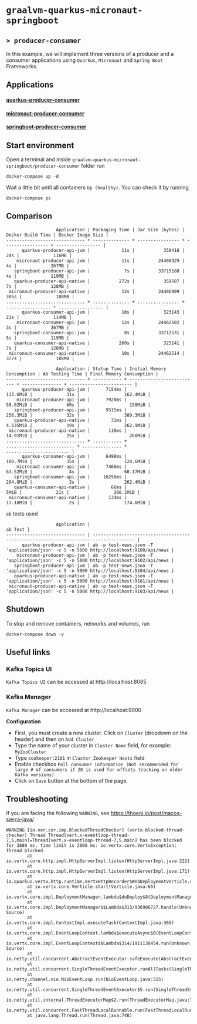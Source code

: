 # `graalvm-quarkus-micronaut-springboot`
## `> producer-consumer`

In this example, we will implement three versions of a producer and a consumer applications using `Quarkus`, `Micronaut`
and `Spring Boot` Frameworks.

## Applications

#### [quarkus-producer-consumer](https://github.com/ivangfr/graalvm-quarkus-micronaut-springboot/tree/master/producer-consumer/quarkus-producer-consumer#graalvm-quarkus-micronaut-springboot)

#### [micronaut-producer-consumer](https://github.com/ivangfr/graalvm-quarkus-micronaut-springboot/tree/master/producer-consumer/micronaut-producer-consumer#graalvm-quarkus-micronaut-springboot)

#### [springboot-producer-consumer](https://github.com/ivangfr/graalvm-quarkus-micronaut-springboot/tree/master/producer-consumer/springboot-producer-consumer#graalvm-quarkus-micronaut-springboot)

## Start environment

Open a terminal and inside `graalvm-quarkus-micronaut-springboot/producer-consumer` folder run
```
docker-compose up -d
```

Wait a little bit until all containers `Up (healthy)`. You can check it by running
```
docker-compose ps
```

## Comparison

```
                   Application | Packaging Time | Jar Size (bytes) | Docker Build Time | Docker Image Size |
------------------------------ + -------------- + ---------------- + ----------------- + ----------------- |
      quarkus-producer-api-jvm |            11s |           359418 |               24s |             116MB |
    micronaut-producer-api-jvm |            11s |         24486929 |                4s |             267MB |
   springboot-producer-api-jvm |             7s |         33715188 |                4s |             119MB |
   quarkus-producer-api-native |           272s |           359507 |                7s |             128MB |
 micronaut-producer-api-native |            12s |         24486909 |              385s |             108MB |
.............................. + .............. + ................ + ................. + ................. |
      quarkus-consumer-api-jvm |            10s |           323143 |               21s |             114MB |
    micronaut-consumer-api-jvm |            12s |         24462502 |                3s |             267MB |
   springboot-consumer-api-jvm |             8s |         33712531 |                5s |             119MB |
   quarkus-consumer-api-native |           260s |           323141 |                7s |             126MB |
 micronaut-consumer-api-native |            10s |         24462514 |              377s |             108MB |
```

```
                   Application | Statup Time | Initial Memory Consumption | Ab Testing Time | Final Memory Consumption |
------------------------------ + ----------- + -------------------------- + --------------- + ------------------------ |
      quarkus-producer-api-jvm |      7154ms |                   132.6MiB |             31s |                 162.4MiB |
    micronaut-producer-api-jvm |      7920ms |                   58.02MiB |             60s |                   158MiB |
   springboot-producer-api-jvm |      9515ms |                   256.3MiB |             32s |                 389.3MiB |
   quarkus-producer-api-native |        31ms |                   4.535MiB |             19s |                 262.9MiB |
 micronaut-producer-api-native |       118ms |                   14.91MiB |             25s |                   268MiB |
.............................. + ........... + .......................... + ............... + ........................ |
      quarkus-consumer-api-jvm |      6498ms |                   100.7MiB |             35s |                 124.6MiB |
    micronaut-consumer-api-jvm |      7468ms |                   63.52MiB |              4s |                 68.17MiB |
   springboot-consumer-api-jvm |     10256ms |                   264.8MiB |              3s |                 262.4MiB |
   quarkus-consumer-api-native |        66ms |                       5MiB |             21s |                 260.1MiB |
 micronaut-consumer-api-native |       134ms |                   17.18MiB |              2s |                 174.6MiB |
```

`ab` tests used
```
                   Application |                                                                                ab Test |
------------------------------ | -------------------------------------------------------------------------------------- |
      quarkus-producer-api-jvm | ab -p test-news.json -T 'application/json' -c 5 -n 5000 http://localhost:9100/api/news |
    micronaut-producer-api-jvm | ab -p test-news.json -T 'application/json' -c 5 -n 5000 http://localhost:9102/api/news |
   springboot-producer-api-jvm | ab -p test-news.json -T 'application/json' -c 5 -n 5000 http://localhost:9104/api/news |
   quarkus-producer-api-native | ab -p test-news.json -T 'application/json' -c 5 -n 5000 http://localhost:9101/api/news |
 micronaut-producer-api-native | ab -p test-news.json -T 'application/json' -c 5 -n 5000 http://localhost:9103/api/news |
```

## Shutdown

To stop and remove containers, networks and volumes, run
```
docker-compose down -v
```

## Useful links

### Kafka Topics UI
     
`Kafka Topics UI` can be accessed at http://localhost:8085

### Kafka Manager
     
`Kafka Manager` can be accessed at http://localhost:9000

**Configuration**

- First, you must create a new cluster. Click on `Cluster` (dropdown on the header) and then on `Add Cluster`
- Type the name of your cluster in `Cluster Name` field, for example: `MyZooCluster`
- Type `zookeeper:2181` in `Cluster Zookeeper Hosts` field
- Enable checkbox `Poll consumer information (Not recommended for large # of consumers if ZK is used for offsets tracking on older Kafka versions)`
- Click on `Save` button at the bottom of the page.

## Troubleshooting

If you are facing the following `WARNING`, see https://thoeni.io/post/macos-sierra-java/
```
WARNING [io.ver.cor.imp.BlockedThreadChecker] (vertx-blocked-thread-checker) Thread Thread[vert.x-eventloop-thread-7,5,main]=Thread[vert.x-eventloop-thread-7,5,main] has been blocked for 3889 ms, time limit is 2000 ms: io.vertx.core.VertxException: Thread blocked
        at io.vertx.core.http.impl.HttpServerImpl.listen(HttpServerImpl.java:222)
        at io.vertx.core.http.impl.HttpServerImpl.listen(HttpServerImpl.java:171)
        at io.quarkus.vertx.http.runtime.VertxHttpRecorder$WebDeploymentVerticle.start(VertxHttpRecorder.java:444)
        at io.vertx.core.Verticle.start(Verticle.java:66)
        at io.vertx.core.impl.DeploymentManager.lambda$doDeploy$8(DeploymentManager.java:556)
        at io.vertx.core.impl.DeploymentManager$$Lambda$313/936906727.handle(Unknown Source)
        at io.vertx.core.impl.ContextImpl.executeTask(ContextImpl.java:369)
        at io.vertx.core.impl.EventLoopContext.lambda$executeAsync$0(EventLoopContext.java:38)
        at io.vertx.core.impl.EventLoopContext$$Lambda$314/1911138454.run(Unknown Source)
        at io.netty.util.concurrent.AbstractEventExecutor.safeExecute(AbstractEventExecutor.java:163)
        at io.netty.util.concurrent.SingleThreadEventExecutor.runAllTasks(SingleThreadEventExecutor.java:416)
        at io.netty.channel.nio.NioEventLoop.run(NioEventLoop.java:515)
        at io.netty.util.concurrent.SingleThreadEventExecutor$5.run(SingleThreadEventExecutor.java:918)
        at io.netty.util.internal.ThreadExecutorMap$2.run(ThreadExecutorMap.java:74)
        at io.netty.util.concurrent.FastThreadLocalRunnable.run(FastThreadLocalRunnable.java:30)
        at java.lang.Thread.run(Thread.java:748)
```
